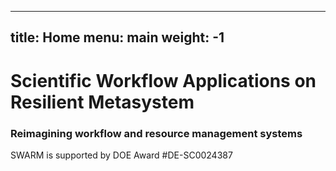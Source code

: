
---
title: Home
menu: main
weight: -1
---

# Scientific Workflow Applications on Resilient Metasystem
### Reimagining workflow and resource management systems

SWARM is supported by DOE Award #DE-SC0024387